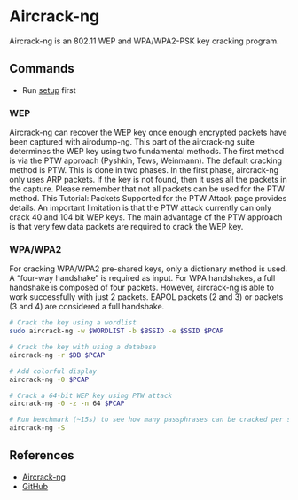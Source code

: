 # Aircrack-ng

Aircrack-ng is an 802.11 WEP and WPA/WPA2-PSK key cracking program.


## Commands

* Run [setup](../setup.md) first


### WEP

Aircrack-ng can recover the WEP key once enough encrypted packets have been captured with airodump-ng. This part of the aircrack-ng suite determines the WEP key using two fundamental methods. The first method is via the PTW approach (Pyshkin, Tews, Weinmann). The default cracking method is PTW. This is done in two phases. In the first phase, aircrack-ng only uses ARP packets. If the key is not found, then it uses all the packets in the capture. Please remember that not all packets can be used for the PTW method. This Tutorial: Packets Supported for the PTW Attack page provides details. An important limitation is that the PTW attack currently can only crack 40 and 104 bit WEP keys. The main advantage of the PTW approach is that very few data packets are required to crack the WEP key.

### WPA/WPA2

For cracking WPA/WPA2 pre-shared keys, only a dictionary method is used. A “four-way handshake” is required as input. For WPA handshakes, a full handshake is composed of four packets. However, aircrack-ng is able to work successfully with just 2 packets. EAPOL packets (2 and 3) or packets (3 and 4) are considered a full handshake.

```bash
# Crack the key using a wordlist
sudo aircrack-ng -w $WORDLIST -b $BSSID -e $SSID $PCAP

# Crack the key with using a database
aircrack-ng -r $DB $PCAP

# Add colorful display
aircrack-ng -0 $PCAP

# Crack a 64-bit WEP key using PTW attack
aircrack-ng -0 -z -n 64 $PCAP

# Run benchmark (~15s) to see how many passphrases can be cracked per second
aircrack-ng -S
```

## References

* [Aircrack-ng](https://www.aircrack-ng.org/doku.php?id=aircrack-ng)
* [GitHub](https://github.com/aircrack-ng/aircrack-ng)